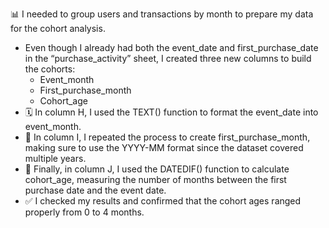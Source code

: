📊 I needed to group users and transactions by month to prepare my data for the cohort analysis.
- Even though I already had both the event_date and first_purchase_date in the “purchase_activity” sheet, I created three new columns to build the cohorts:
  - Event_month
  - First_purchase_month
  - Cohort_age
- 🗓️ In column H, I used the TEXT() function to format the event_date into event_month.  
- 📆 In column I, I repeated the process to create first_purchase_month, making sure to use the YYYY-MM format since the dataset covered multiple years.  
- 🔢 Finally, in column J, I used the DATEDIF() function to calculate cohort_age, measuring the number of months between the first purchase date and the event date.
- ✅ I checked my results and confirmed that the cohort ages ranged properly from 0 to 4 months.

